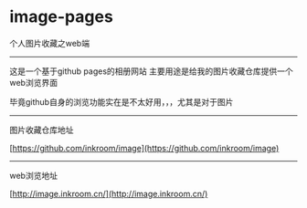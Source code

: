 # image-pages
个人图片收藏之web端

---
这是一个基于github pages的相册网站
主要用途是给我的图片收藏仓库提供一个web浏览界面

毕竟github自身的浏览功能实在是不太好用，，，尤其是对于图片


--- 
图片收藏仓库地址

[https://github.com/inkroom/image](https://github.com/inkroom/image)

--- 
web浏览地址

[http://image.inkroom.cn/](http://image.inkroom.cn/)
